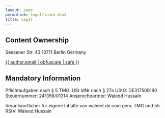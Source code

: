 ```yaml
---
layout: page
permalink: legal/index.html
title: Legal
---
```


## Content Ownership

Seesener Str. 43
10711 Berlin
Germany

<a href="mailto:{{ author.email | obfuscate | safe }}">{{ author.email | obfuscate | safe }}</a>

## Mandatory Information
Pflichtaufgaben nach § 5 TMG:
USt.IdNr nach § 27a UStG: DE317509190 
Steuernummer: 24/356/01314
Ansprechpartner: Waleed Hussain

Verantwortlicher für eigene Inhalte von waleed.de.com gem. TMG und 55 RStV: Waleed Hussain
